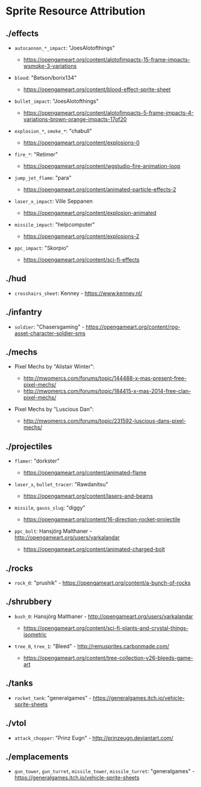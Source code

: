 # Sprite Resource Attribution

## ./effects

- `autocannon_*_impact`: "JoesAlotofthings"
  - https://opengameart.org/content/alotofimpacts-15-frame-impacts-wsmoke-3-variations

- `blood`: "Betson/borix134"
  - https://opengameart.org/content/blood-effect-sprite-sheet

- `bullet_impact`: "JoesAlotofthings"
  - https://opengameart.org/content/alotofimpacts-5-frame-impacts-4-variations-brown-orange-impacts-17of20

- `explosion_*`, `smoke_*`: "chabull"
  - https://opengameart.org/content/explosions-0

- `fire_*`: "Retimer"
  - https://opengameart.org/content/wgstudio-fire-animation-loop

- `jump_jet_flame`: "para"
  - https://opengameart.org/content/animated-particle-effects-2

- `laser_x_impact`: Ville Seppanen
  - https://opengameart.org/content/explosion-animated

- `missile_impact`: "helpcomputer"
  - https://opengameart.org/content/explosions-2

- `ppc_impact`: "Skorpio"
  - https://opengameart.org/content/sci-fi-effects

## ./hud

- `crosshairs_sheet`: Kenney - https://www.kenney.nl/

## ./infantry

- `soldier`: "Chasersgaming" - https://opengameart.org/content/rpg-asset-character-soldier-sms

## ./mechs

- Pixel Mechs by "Alistair Winter":
  - http://mwomercs.com/forums/topic/144488-x-mas-present-free-pixel-mechs/
  - http://mwomercs.com/forums/topic/184415-x-mas-2014-free-clan-pixel-mechs/

- Pixel Mechs by "Luscious Dan":
  - http://mwomercs.com/forums/topic/231592-luscious-dans-pixel-mechs/

## ./projectiles

- `flamer`: "dorkster"
  - https://opengameart.org/content/animated-flame

- `laser_x`, `bullet_tracer`: "Rawdanitsu"
  - https://opengameart.org/content/lasers-and-beams

- `missile`, `gauss_slug`: "diggy"
  - https://opengameart.org/content/16-direction-rocket-projectile

- `ppc_bolt`: Hansjörg Malthaner - http://opengameart.org/users/varkalandar
  - https://opengameart.org/content/animated-charged-bolt

## ./rocks

- `rock_0`: "prushik" - https://opengameart.org/content/a-bunch-of-rocks

## ./shrubbery

- `bush_0`: Hansjörg Malthaner - http://opengameart.org/users/varkalandar
  - https://opengameart.org/content/sci-fi-plants-and-crystal-things-isometric

- `tree_0`, `tree_1`: "Bleed" - http://remusprites.carbonmade.com/
  - https://opengameart.org/content/tree-collection-v26-bleeds-game-art

## ./tanks

- `rocket_tank`: "generalgames" - https://generalgames.itch.io/vehicle-sprite-sheets

## ./vtol

- `attack_chopper`: "Prinz Eugn" - http://prinzeugn.deviantart.com/

## ./emplacements

- `gun_tower`, `gun_turret`, `missile_tower`, `missile_turret`: "generalgames" - https://generalgames.itch.io/vehicle-sprite-sheets
